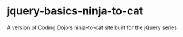 # jquery-basics-ninja-to-cat
A version of Coding Dojo's ninja-to-cat site built for the jQuery series
